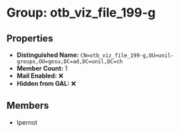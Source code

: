 # Group: otb_viz_file_199-g

## Properties

- **Distinguished Name:** `CN=otb_viz_file_199-g,OU=unil-groups,OU=gesu,DC=ad,DC=unil,DC=ch`
- **Member Count:** 1
- **Mail Enabled:** ❌
- **Hidden from GAL:** ❌

## Members

- lpernot
